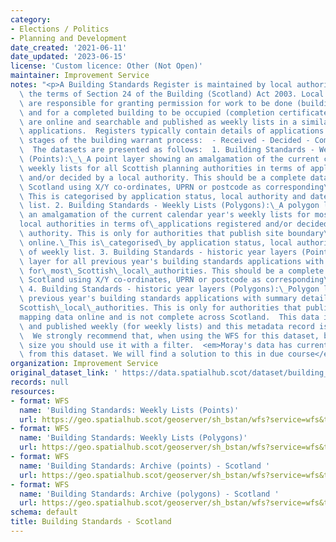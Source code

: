```yaml
---
category:
- Elections / Politics
- Planning and Development
date_created: '2021-06-11'
date_updated: '2023-06-15'
license: 'Custom licence: Other (Not Open)'
maintainer: Improvement Service
notes: "<p>A Building Standards Register is maintained by local authorities under\
  \ the terms of Section 24 of the Building (Scotland) Act 2003. Local authorities\
  \ are responsible for granting permission for work to be done (building warrant)\
  \ and for a completed building to be occupied (completion certificate). These registers\
  \ are online and searchable and published as weekly lists in a similar way to planning\
  \ applications.  Registers typically contain details of applications at the following\
  \ stages of the building warrant process:  - Received - Decided - Commenced - Completed\
  \  The datasets are presented as follows:  1. Building Standards - Weekly Lists\
  \ (Points):\_\_A point layer showing an amalgamation of the current calendar year's\
  \ weekly lists for all Scottish planning authorities in terms of applications registered\
  \ and/or decided by a local authority. This should be a complete dataset across\
  \ Scotland using X/Y co-ordinates, UPRN or postcode as corresponding\_geometry.\
  \ This is categorised by application status, local authority and date of weekly\
  \ list. 2. Building Standards - Weekly Lists (Polygons):\_A polygon layer showing\
  \ an amalgamation of the current calendar year's weekly lists for most Scottish\_\
  local authorities in terms of\_applications registered and/or decided by a local\
  \ authority. This is only for authorities that publish site boundary\_mapping data\
  \ online.\_This is\_categorised\_by application status, local authority and date\
  \ of weekly list. 3. Building Standards - historic year layers (Points):\_Point\
  \ layer for all previous year's building standards applications with summary details\
  \ for\_most\_Scottish\_local\_authorities. This should be a complete dataset across\
  \ Scotland using X/Y co-ordinates, UPRN or postcode as corresponding\_geometry.\
  \ 4. Building Standards - historic year layers (Polygons):\_Polygon layers for all\
  \ previous year's building standards applications with summary details for\_most\_\
  Scottish\_local\_authorities. This is only for authorities that publish site boundary\_\
  mapping data online and is not complete across Scotland.  This data is collected\
  \ and published weekly (for weekly lists) and this metadata record is updated weekly.\
  \  We strongly recommend that, when using the WFS for this dataset, because of it's\
  \ size you should use it with a filter.  <em>Moray's data has currently been removed\
  \ from this dataset. We will find a solution to this in due course</em></p>"
organization: Improvement Service
original_dataset_link: ' https://data.spatialhub.scot/dataset/building_standards-is'
records: null
resources:
- format: WFS
  name: 'Building Standards: Weekly Lists (Points)'
  url: https://geo.spatialhub.scot/geoserver/sh_bstan/wfs?service=wfs&typeName=sh_bstan:pub_bstanweekpnt
- format: WFS
  name: 'Building Standards: Weekly Lists (Polygons)'
  url: https://geo.spatialhub.scot/geoserver/sh_bstan/wfs?service=wfs&typeName=sh_bstan:pub_bstanweekpol
- format: WFS
  name: 'Building Standards: Archive (points) - Scotland '
  url: https://geo.spatialhub.scot/geoserver/sh_bstan/wfs?service=wfs&typeName=sh_bstan:pub_bstanyearpnt
- format: WFS
  name: 'Building Standards: Archive (polygons) - Scotland '
  url: https://geo.spatialhub.scot/geoserver/sh_bstan/wfs?service=wfs&typeName=sh_bstan:pub_bstanyearpol
schema: default
title: Building Standards - Scotland
---
```

